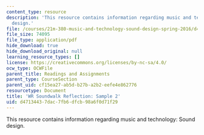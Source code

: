 ```yaml
---
content_type: resource
description: 'This resource contains information regarding music and technology: Sound
  design.'
file: /courses/21m-380-music-and-technology-sound-design-spring-2016/d47134437dac7fb6dfcb98a6f0d71f29_MIT21M_380S16_assn_wr_s2.pdf
file_size: 74095
file_type: application/pdf
hide_download: true
hide_download_original: null
learning_resource_types: []
license: https://creativecommons.org/licenses/by-nc-sa/4.0/
ocw_type: OCWFile
parent_title: Readings and Assignments
parent_type: CourseSection
parent_uid: cf15ea27-ab5d-b27b-a2b2-eefe4e862776
resourcetype: Document
title: 'WR Soundwalk Reflection: Sample 2'
uid: d4713443-7dac-7fb6-dfcb-98a6f0d71f29
---
```

This resource contains information regarding music and technology: Sound design.